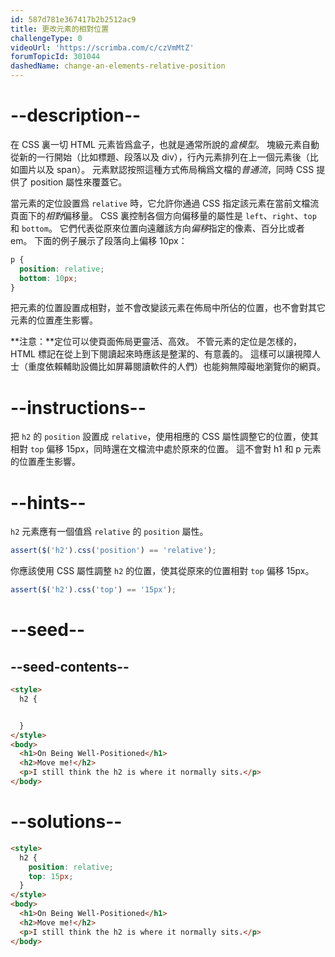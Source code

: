 ```yaml
---
id: 587d781e367417b2b2512ac9
title: 更改元素的相對位置
challengeType: 0
videoUrl: 'https://scrimba.com/c/czVmMtZ'
forumTopicId: 301044
dashedName: change-an-elements-relative-position
---
```


# --description--

在 CSS 裏一切 HTML 元素皆爲盒子，也就是通常所說的<dfn>盒模型</dfn>。 塊級元素自動從新的一行開始（比如標題、段落以及 div），行內元素排列在上一個元素後（比如圖片以及 span）。 元素默認按照這種方式佈局稱爲文檔的<dfn>普通流</dfn>，同時 CSS 提供了 position 屬性來覆蓋它。

當元素的定位設置爲 `relative` 時，它允許你通過 CSS 指定該元素在當前文檔流頁面下的*相對*偏移量。 CSS 裏控制各個方向偏移量的屬性是 `left`、`right`、`top` 和 `bottom`。 它們代表從原來位置向遠離該方向*偏移*指定的像素、百分比或者 em。 下面的例子展示了段落向上偏移 10px：

```css
p {
  position: relative;
  bottom: 10px;
}
```

把元素的位置設置成相對，並不會改變該元素在佈局中所佔的位置，也不會對其它元素的位置產生影響。

**注意：**定位可以使頁面佈局更靈活、高效。 不管元素的定位是怎樣的，HTML 標記在從上到下閱讀起來時應該是整潔的、有意義的。 這樣可以讓視障人士（重度依賴輔助設備比如屏幕閱讀軟件的人們）也能夠無障礙地瀏覽你的網頁。

# --instructions--

把 `h2` 的 `position` 設置成 `relative`，使用相應的 CSS 屬性調整它的位置，使其相對 `top` 偏移 15px，同時還在文檔流中處於原來的位置。 這不會對 h1 和 p 元素的位置產生影響。

# --hints--

`h2` 元素應有一個值爲 `relative` 的 `position` 屬性。

```js
assert($('h2').css('position') == 'relative');
```

你應該使用 CSS 屬性調整 `h2` 的位置，使其從原來的位置相對 `top` 偏移 15px。

```js
assert($('h2').css('top') == '15px');
```

# --seed--

## --seed-contents--

```html
<style>
  h2 {


  }
</style>
<body>
  <h1>On Being Well-Positioned</h1>
  <h2>Move me!</h2>
  <p>I still think the h2 is where it normally sits.</p>
</body>
```

# --solutions--

```html
<style>
  h2 {
    position: relative;
    top: 15px;
  }
</style>
<body>
  <h1>On Being Well-Positioned</h1>
  <h2>Move me!</h2>
  <p>I still think the h2 is where it normally sits.</p>
</body>
```
